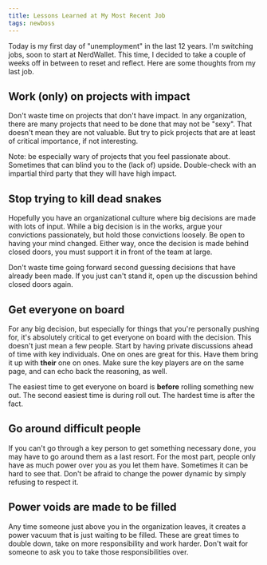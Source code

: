 ```yaml
---
title: Lessons Learned at My Most Recent Job
tags: newboss
---
```


Today is my first day of "unemployment" in the last 12 years. I'm switching jobs, soon to start at NerdWallet. This time, I decided to take a couple of weeks off in between to reset and reflect. Here are some thoughts from my last job.

## Work (only) on projects with impact

Don't waste time on projects that don't have impact. In any organization, there are many projects that need to be done that may not be "sexy". That doesn't mean they are not valuable. But try to pick projects that are at least of critical importance, if not interesting.

Note: be especially wary of projects that you feel passionate about. Sometimes that can blind you to the (lack of) upside. Double-check with an impartial third party that they will have high impact.

## Stop trying to kill dead snakes

Hopefully you have an organizational culture where big decisions are made with lots of input. While a big decision is in the works, argue your convictions passionately, but hold those convictions loosely. Be open to having your mind changed. Either way, once the decision is made behind closed doors, you must support it in front of the team at large.

Don't waste time going forward second guessing decisions that have already been made. If you just can't stand it, open up the discussion behind closed doors again.

## Get everyone on board

For any big decision, but especially for things that you're personally pushing for, it's absolutely critical to get everyone on board with the decision. This doesn't just mean a few people. Start by having private discussions ahead of time with key individuals. One on ones are great for this. Have them bring it up with **their** one on ones. Make sure the key players are on the same page, and can echo back the reasoning, as well.

The easiest time to get everyone on board is **before** rolling something new out. The second easiest time is during roll out. The hardest time is after the fact.

## Go around difficult people

If you can't go through a key person to get something necessary done, you may have to go around them as a last resort. For the most part, people only have as much power over you as you let them have. Sometimes it can be hard to see that. Don't be afraid to change the power dynamic by simply refusing to respect it.

## Power voids are made to be filled

Any time someone just above you in the organization leaves, it creates a power vacuum that is just waiting to be filled. These are great times to double down, take on more responsibility and work harder. Don't wait for someone to ask you to take those responsibilities over.
